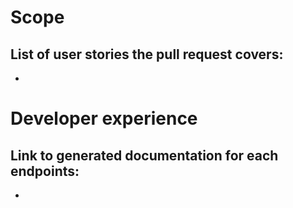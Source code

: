 # Scope
List of user stories the pull request covers:
- 
- 

# Developer experience
Link to generated documentation for each endpoints:
- 
- 
